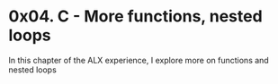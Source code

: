 # 0x04. C - More functions, nested loops
In this chapter of the ALX experience, I explore more on functions and nested loops
 
